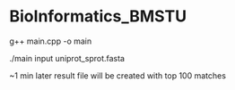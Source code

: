 # BioInformatics_BMSTU
g++ main.cpp -o main


./main input uniprot_sprot.fasta


~1 min later result file will be created with top 100 matches
